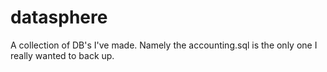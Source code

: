 # datasphere
A collection of DB's I've made. Namely the accounting.sql is the only one I really wanted to back up.
